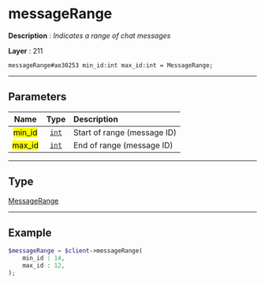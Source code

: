 # messageRange

**Description** : *Indicates a range of chat messages*

**Layer** : 211

```tl
messageRange#ae30253 min_id:int max_id:int = MessageRange;
```

---

## Parameters

| Name | Type | Description |
| :---: | :---: | :--- |
| <mark>min_id</mark> | [`int`](type/int) | Start of range (message ID) |
| <mark>max_id</mark> | [`int`](type/int) | End of range (message ID) |

---

## Type

[MessageRange](type/MessageRange)

---

## Example

```php
$messageRange = $client->messageRange(
	min_id : 14,
	max_id : 12,
);
```